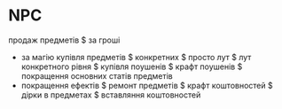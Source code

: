 # NPC
продаж предметів
$    за гроші
*    за магію
купівля предметів
$    конкретних
$    просто лут
$    лут конкретного рівня
$ купівля поушенів
$ крафт поушенів
$ покращення основних статів предметів
* покращення ефектів
$ ремонт предметів
$ крафт коштовностей
$ дірки в предметах
$ вставляння коштовностей
